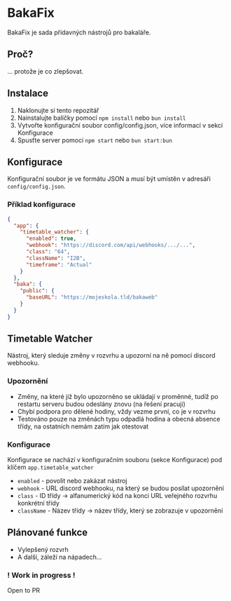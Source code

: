 # BakaFix

BakaFix je sada přídavných nástrojů pro bakaláře.

## Proč?

... protože je co zlepšovat.

## Instalace

1. Naklonujte si tento repozitář
2. Nainstalujte balíčky pomocí `npm install` nebo `bun install`
3. Vytvořte konfigurační soubor config/config.json, více informací v sekci Konfigurace
4. Spusťte server pomocí `npm start` nebo `bun start:bun`

## Konfigurace

Konfigurační soubor je ve formátu JSON a musí být umístěn v adresáři `config/config.json`.

### Příklad konfigurace

```json
{
  "app": {
    "timetable_watcher": {
      "enabled": true,
      "webhook": "https://discord.com/api/webhooks/.../...",
      "class": "64",
      "className": "I2B",
      "timeframe": "Actual"
    }
  },
  "baka": {
    "public": {
      "baseURL": "https://mojeskola.tld/bakaweb"
    }
  }
}
```

## Timetable Watcher

Nástroj, který sleduje změny v rozvrhu a upozorní na ně pomocí discord webhooku.

### Upozornění
- Změny, na které již bylo upozorněno se ukládají v proměnné, tudíž po restartu serveru budou odeslány znovu (na řešení pracuji)
- Chybí podpora pro dělené hodiny, vždy vezme první, co je v rozvrhu
- Testováno pouze na změnách typu odpadlá hodina a obecná absence třídy, na ostatních nemám zatím jak otestovat

### Konfigurace

Konfigurace se nachází v konfiguračním souboru (sekce Konfigurace) pod klíčem `app.timetable_watcher`

- `enabled` - povolit nebo zakázat nástroj
- `webhook` - URL discord webhooku, na který se budou posílat upozornění
- `class` - ID třídy -> alfanumerický kód na konci URL veřejného rozvrhu konkrétní třídy
- `className` - Název třídy -> název třídy, který se zobrazuje v upozornění

## Plánované funkce
- Vylepšený rozvrh
- A další, záleží na nápadech...

### ! Work in progress !

Open to PR
